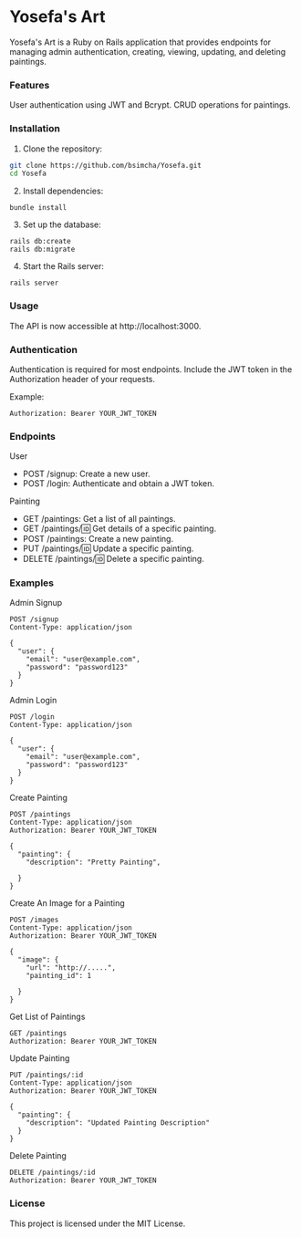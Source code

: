 # Yosefa's Art
Yosefa's Art is a Ruby on Rails application that provides endpoints for managing admin authentication, creating, viewing, updating, and deleting paintings.

### Features
User authentication using JWT and Bcrypt.
CRUD operations for paintings.

### Installation
1. Clone the repository:

```bash
git clone https://github.com/bsimcha/Yosefa.git
cd Yosefa
```

2. Install dependencies:

```
bundle install
```

3. Set up the database:

```
rails db:create
rails db:migrate
```

4. Start the Rails server:

```
rails server
```

### Usage
The API is now accessible at http://localhost:3000.

### Authentication
Authentication is required for most endpoints. Include the JWT token in the Authorization header of your requests.

Example:

```
Authorization: Bearer YOUR_JWT_TOKEN
```

### Endpoints

 User
  
 * POST /signup: Create a new user.
 * POST /login: Authenticate and obtain a JWT token.
  
Painting
  * GET /paintings: Get a list of all paintings.
  * GET /paintings/:id: Get details of a specific painting.
  * POST /paintings: Create a new painting.
  * PUT /paintings/:id: Update a specific painting.
  * DELETE /paintings/:id: Delete a specific painting.
  
  
### Examples
Admin Signup

```
POST /signup
Content-Type: application/json

{
  "user": {
    "email": "user@example.com",
    "password": "password123"
  }
}
```

Admin Login

```
POST /login
Content-Type: application/json

{
  "user": {
    "email": "user@example.com",
    "password": "password123"
  }
}
```

Create Painting

```
POST /paintings
Content-Type: application/json
Authorization: Bearer YOUR_JWT_TOKEN

{
  "painting": {
    "description": "Pretty Painting",

  }
}
```
Create An Image for a Painting

```
POST /images
Content-Type: application/json
Authorization: Bearer YOUR_JWT_TOKEN

{
  "image": {
    "url": "http://.....",
    "painting_id": 1

  }
}
```

Get List of Paintings

```
GET /paintings
Authorization: Bearer YOUR_JWT_TOKEN
```

Update Painting

```
PUT /paintings/:id
Content-Type: application/json
Authorization: Bearer YOUR_JWT_TOKEN

{
  "painting": {
    "description": "Updated Painting Description"
  }
}
```

Delete Painting

```
DELETE /paintings/:id
Authorization: Bearer YOUR_JWT_TOKEN
```
### License
This project is licensed under the MIT License.
